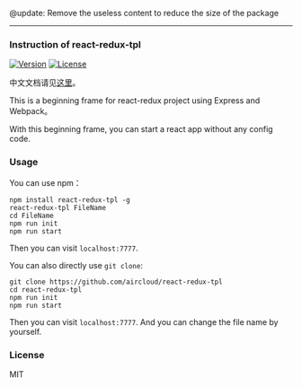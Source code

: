 @update: Remove the useless content to reduce the size of the package 
______

### Instruction of react-redux-tpl 

  <a href="https://www.npmjs.com/package/react-redux-tpl"><img src="https://img.shields.io/npm/v/react-redux-tpl.svg" alt="Version"></a>
  <a href="https://github.com/aircloud/react-redux-tpl/archive/master.zip"><img src="https://img.shields.io/npm/l/vue.svg" alt="License"></a>

中文文档请见[这里](https://github.com/aircloud/react-redux-tpl/blob/master/index.md)。

This is a beginning frame for react-redux project using Express and Webpack。

With this beginning frame, you can start a react app without any config code.

### Usage

You can use npm：

```
npm install react-redux-tpl -g
react-redux-tpl FileName
cd FileName
npm run init
npm run start
```

Then you can visit `localhost:7777`.

You can also directly use `git clone`:

```
git clone https://github.com/aircloud/react-redux-tpl
cd react-redux-tpl
npm run init
npm run start
```

Then you can visit `localhost:7777`. And you can change the file name by yourself.

### License

MIT

